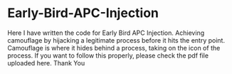 # Early-Bird-APC-Injection
Here I have written the code for Early Bird APC Injection. Achieving camouflage by hijacking a legitimate process before it hits the entry point. Camouflage is where it hides behind a process, taking on the icon of the process. If you want to follow this properly, please check the pdf file uploaded here.
Thank You

